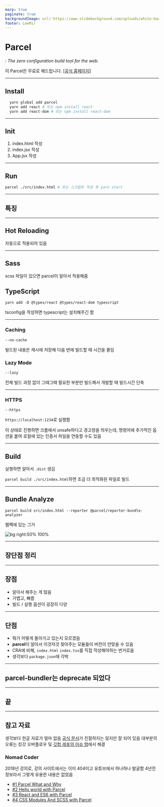 ```yaml
---
marp: true
paginate: true
backgroundImage: url('https://www.slidebackground.com/uploads/white-background-ppt/abstact-soft-white-backgrounds-powerpoint-1.jpg')
footer: LeeMir
---
```


# Parcel

*: The zero configuration build tool for the web.*

이 Parcel은 무료로 해드립니다. [[공식 홈페이지]](https://parceljs.org/)

- - -

## Install

```bash
  yarn global add parcel
  yarn add react # 또는 npm install react
  yarn add react-dom # 또는 npm install react-dom
```

- - -

## Init

1. index.html 작성
2. index.jsx 작성
3. App.jsx 작성

- - -

## Run

```bash
parcel ./src/index.html # 또는 스크립트 작성 후 yarn start
```

- - -

## 특징

- - -

## Hot Reloading

자동으로 적용되어 있음

- - -

## Sass

scss 파일이 있으면 parcel이 알아서 적용해줌

## TypeScript

`yarn add -D @types/react @types/react-dom typescript`

tsconfig을 작성하면 typescript는 설치해주긴 함

- - -

### Caching

`--no-cache`

빌드된 내용은 캐시에 저장해 다음 번에 빌드할 때 시간을 줄임

### Lazy Mode

`--lazy`

전체 빌드 과정 없이 그때그때 필요한 부분만 빌드해서 개발할 때 빌드시간 단축

- - -

### HTTPS

`--https`

`https://localhost:1234`로 실행함

이 상태로 진행하면 크롬에서 unsafe하다고 경고창을 띄우는데,
명령어에 추가적인 옵션을 붙여 로컬에 있는 인증서 파일을 연동할 수도 있음

- - -

## Build

실행하면 알아서 `.dist` 생김

`parcel build ./src/index.html`하면 조금 더 최적화된 파일로 빌드

- - -

## Bundle Analyze

`parcel build src/index.html --reporter @parcel/reporter-bundle-analyzer`

웹팩에 있는 그거

![bg right:50% 100%](https://parceljs.org/bundle-analyzer.5dffa65d.png)

- - -

## 장단점 정리

- - -

## **장점**

- 알아서 해주는 게 많음
- 가볍고, 빠름
- 빌드 / 실행 옵션이 굉장히 다양

- - -

## **단점**

- 뭐가 어떻게 돌아가고 있는지 모르겠음
- **parcel**이 알아서 이것저것 찾아주는 모듈들이 버전이 안맞을 수 있음
- CRA에 비해, `index.html` `index.tsx`를 직접 작성해야하는 번거로움
- 생각보다 `package.json`에 각박

- - -

## parcel-bundler는 **deprecate** 되었다

- - -

## **끝**

- - -

## 참고 자료

생각보다 한글 자료가 얼마 없음
[공식 문서](https://parceljs.org/)가 친절하지는 않지만 잘 되어 있음
대부분의 오류는 킹갓 오버플로우 및 [깃헙 레포의 이슈 탭](https://github.com/parcel-bundler/parcel/issues)에서 해결

### Nomad Coder

2018년 강의로, 강의 사이트에서는 이미 404이고 유튜브에서 하나하나 발굴함
4년전 정보라서 그렇게 유용한 내용은 없었음

- [#1 Parcel What and Why](https://www.youtube.com/watch?v=Xe3aQx9nx4Y)
- [#2 Hello world with Parcel](https://www.youtube.com/watch?v=ZNCADEw21Dw)
- [#3 React and ES6 with Parcel](https://www.youtube.com/watch?v=gRR9xvT8uDo)
- [#4 CSS Modules And SCSS with Parcel](https://www.youtube.com/watch?v=88vpOi9PyZk)
